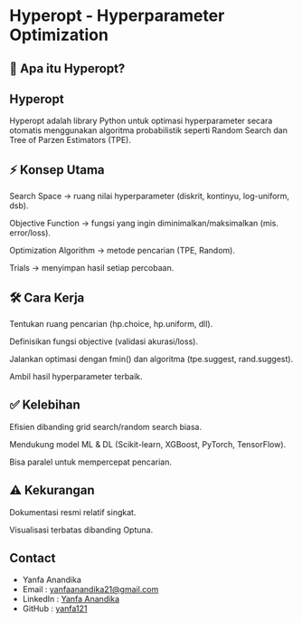 # Hyperopt - Hyperparameter Optimization
## 📌 Apa itu Hyperopt?


## Hyperopt
Hyperopt adalah library Python untuk optimasi hyperparameter secara otomatis menggunakan algoritma probabilistik seperti Random Search dan Tree of Parzen Estimators (TPE).


## ⚡ Konsep Utama

Search Space → ruang nilai hyperparameter (diskrit, kontinyu, log-uniform, dsb).

Objective Function → fungsi yang ingin diminimalkan/maksimalkan (mis. error/loss).

Optimization Algorithm → metode pencarian (TPE, Random).

Trials → menyimpan hasil setiap percobaan.


## 🛠 Cara Kerja

Tentukan ruang pencarian (hp.choice, hp.uniform, dll).

Definisikan fungsi objective (validasi akurasi/loss).

Jalankan optimasi dengan fmin() dan algoritma (tpe.suggest, rand.suggest).

Ambil hasil hyperparameter terbaik.


## ✅ Kelebihan

Efisien dibanding grid search/random search biasa.

Mendukung model ML & DL (Scikit-learn, XGBoost, PyTorch, TensorFlow).

Bisa paralel untuk mempercepat pencarian.


## ⚠️ Kekurangan

Dokumentasi resmi relatif singkat.

Visualisasi terbatas dibanding Optuna.


## Contact
- Yanfa Anandika
- Email : yanfaanandika21@gmail.com
- LinkedIn : [Yanfa Anandika](https://www.linkedin.com/in/yanfa-anandika-a663bb170/)
- GitHub : [yanfa121](https://github.com/yanfa121)
